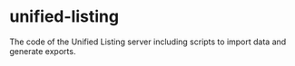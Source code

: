 unified-listing
===============

The code of the Unified Listing server including scripts to import data and generate exports.
